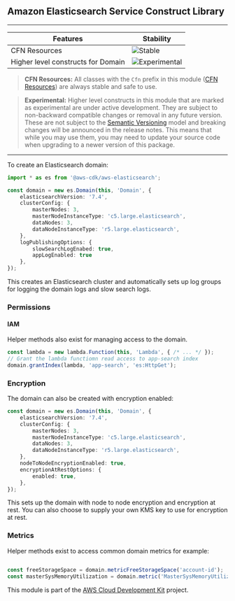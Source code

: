 ## Amazon Elasticsearch Service Construct Library

<!--BEGIN STABILITY BANNER-->
---

| Features | Stability |
| --- | --- |
| CFN Resources | ![Stable](https://img.shields.io/badge/stable-success.svg?style=for-the-badge) |
| Higher level constructs for Domain | ![Experimental](https://img.shields.io/badge/experimental-important.svg?style=for-the-badge) |

> **CFN Resources:** All classes with the `Cfn` prefix in this module ([CFN Resources](https://docs.aws.amazon.com/cdk/latest/guide/constructs.html#constructs_lib)) are always stable and safe to use.

> **Experimental:** Higher level constructs in this module that are marked as experimental are under active development. They are subject to non-backward compatible changes or removal in any future version. These are not subject to the [Semantic Versioning](https://semver.org/) model and breaking changes will be announced in the release notes. This means that while you may use them, you may need to update your source code when upgrading to a newer version of this package.

---
<!--END STABILITY BANNER-->

To create an Elasticsearch domain:

```ts
import * as es from '@aws-cdk/aws-elasticsearch';

const domain = new es.Domain(this, 'Domain', {
    elasticsearchVersion: '7.4',
    clusterConfig: {
        masterNodes: 3,
        masterNodeInstanceType: 'c5.large.elasticsearch',
        dataNodes: 3,
        dataNodeInstanceType: 'r5.large.elasticsearch',
    },
    logPublishingOptions: {
        slowSearchLogEnabed: true,
        appLogEnabled: true
    },
});
```

This creates an Elasticsearch cluster and automatically sets up log groups for
logging the domain logs and slow search logs.


### Permissions

#### IAM

Helper methods also exist for managing access to the domain.

```ts
const lambda = new lambda.Function(this, 'Lambda', { /* ... */ });
// Grant the lambda functiomn read access to app-search index
domain.grantIndex(lambda, 'app-search', 'es:HttpGet');
```

### Encryption

The domain can also be created with encryption enabled:

```ts
const domain = new es.Domain(this, 'Domain', {
    elasticsearchVersion: '7.4',
    clusterConfig: {
        masterNodes: 3,
        masterNodeInstanceType: 'c5.large.elasticsearch',
        dataNodes: 3,
        dataNodeInstanceType: 'r5.large.elasticsearch',
    },
    nodeToNodeEncryptionEnabled: true,
    encryptionAtRestOptions: {
        enabled: true,
    },
});

```

This sets up the domain with node to node encryption and encryption at
rest. You can also choose to supply your own KMS key to use for encryption at
rest.

### Metrics

Helper methods exist to access common domain metrics for example:

```ts

const freeStorageSpace = domain.metricFreeStorageSpace('account-id');
const masterSysMemoryUtilization = domain.metric('MasterSysMemoryUtilization', 'account-id');
```

This module is part of the [AWS Cloud Development Kit](https://github.com/aws/aws-cdk) project.
